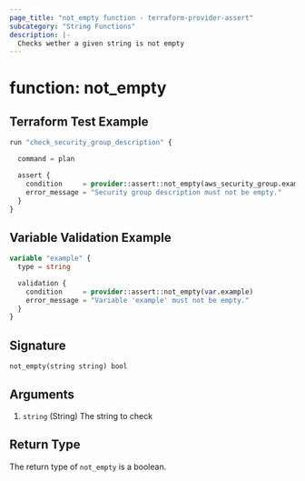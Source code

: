 ```yaml
---
page_title: "not_empty function - terraform-provider-assert"
subcategory: "String Functions"
description: |-
  Checks wether a given string is not empty
---
```


# function: not_empty



## Terraform Test Example

```terraform
run "check_security_group_description" {

  command = plan

  assert {
    condition     = provider::assert::not_empty(aws_security_group.example.description)
    error_message = "Security group description must not be empty."
  }
}
```

## Variable Validation Example

```terraform
variable "example" {
  type = string

  validation {
    condition     = provider::assert::not_empty(var.example)
    error_message = "Variable 'example' must not be empty."
  }
}
```

## Signature

<!-- signature generated by tfplugindocs -->
```text
not_empty(string string) bool
```

## Arguments

<!-- arguments generated by tfplugindocs -->
1. `string` (String) The string to check


## Return Type

The return type of `not_empty` is a boolean.
